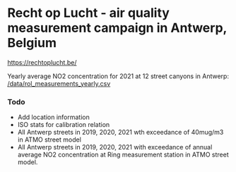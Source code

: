 # Recht op Lucht - air quality measurement campaign in Antwerp, Belgium

https://rechtoplucht.be/

Yearly average NO2 concentration for 2021 at 12 street canyons in Antwerp: [/data/rol_measurements_yearly.csv](https://github.com/jorisvandenbossche/recht-op-lucht-data/blob/main/data/rol_measurements_yearly.csv)

### Todo

- Add location information
- ISO stats for calibration relation
- All Antwerp streets in 2019, 2020, 2021 wth exceedance of 40mug/m3 in ATMO street model
- All Antwerp streets in 2019, 2020, 2021 with exceedance of annual average NO2 concentration at Ring measurement station in ATMO street model.
